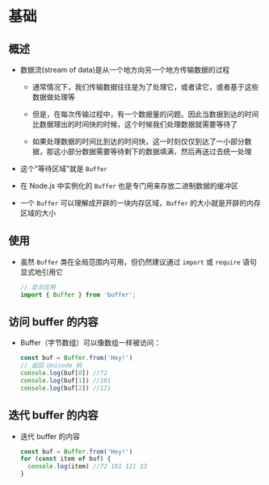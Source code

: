 # 基础

## 概述

+ 数据流(stream of data)是从一个地方向另一个地方传输数据的过程

    + 通常情况下，我们传输数据往往是为了处理它，或者读它，或者基于这些数据做处理等

    + 但是，在每次传输过程中，有一个数据量的问题。因此当数据到达的时间比数据理出的时间快的时候，这个时候我们处理数据就需要等待了

    + 如果处理数据的时间比到达的时间快，这一时刻仅仅到达了一小部分数据，那这小部分数据需要等待剩下的数据填满，然后再送过去统一处理

+ 这个"等待区域"就是 `Buffer`

+ 在 Node.js 中实例化的 `Buffer` 也是专门用来存放二进制数据的缓冲区

+ 一个 `Buffer` 可以理解成开辟的一块内存区域，`Buffer` 的大小就是开辟的内存区域的大小

## 使用

+ 虽然 `Buffer` 类在全局范围内可用，但仍然建议通过 `import` 或 `require` 语句显式地引用它

    ```javascript
    // 显示应用
    import { Buffer } from 'buffer';
    ```

## 访问 buffer 的内容

+ Buffer（字节数组）可以像数组一样被访问：

    ```javascript
    const buf = Buffer.from('Hey!')
    // 返回 Unicode 码
    console.log(buf[0]) //72
    console.log(buf[1]) //101
    console.log(buf[2]) //121
    ```

## 迭代 buffer 的内容

+ 迭代 buffer 的内容

    ```javascript
    const buf = Buffer.from('Hey!')
    for (const item of buf) {
      console.log(item) //72 101 121 33
    }
    ```
